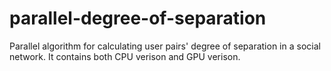 parallel-degree-of-separation
=============================

Parallel algorithm for calculating user pairs' degree of separation in a social network. It contains both CPU verison and GPU verison.
